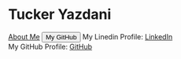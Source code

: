 <h1> Tucker Yazdani </h1>
<body> 
  <a href="about.html" title="About Me">About Me</a>
  <button onclick="https://github.com/tuckeryazdani'">My GitHub</button>
  My Linedin Profile:  <a href="https://www.linkedin.com/in/tuckeryazdani/" title="LinkedIn">LinkedIn</a><br>
  My GitHub Profile:   <a href="https://github.com/tuckeryazdani" title="LinkedIn">GitHub</a><br>
</body>
